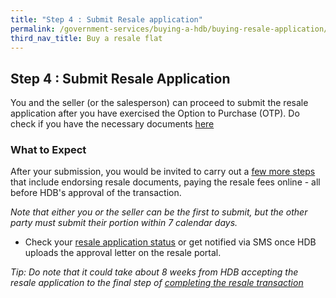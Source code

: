 ```yaml
---
title: "Step 4 : Submit Resale application"
permalink: /government-services/buying-a-hdb/buying-resale-application/
third_nav_title: Buy a resale flat
---
```


## Step 4 : Submit Resale Application

You and the seller (or the salesperson) can proceed to submit the resale application after you have exercised the Option to Purchase (OTP).
Do check if you have the necessary documents [here](https://www.hdb.gov.sg/cs/infoweb/residential/buying-a-flat/resale/procedures/resale-application/additional-information-)


### What to Expect

After your submission, you would be invited to carry out a [few more steps](https://www.hdb.gov.sg/cs/infoweb/residential/buying-a-flat/resale/buying-process/application-procedure/resale-application) that include endorsing resale documents, paying the resale fees online - all before HDB's approval of the transaction.

*Note that either you or the seller can be the first to submit, but the other party must submit their portion within 7 calendar days.*

- Check your [resale application status](https://services2.hdb.gov.sg/webapp/BB31AWDashboardWeb/BB31PLogin.jsp) or get notified via SMS once HDB uploads the approval letter on the resale portal.


*Tip: Do note that it could take about 8 weeks from HDB accepting the resale application to the final step of [completing the resale transaction](/resale/complete/)*
